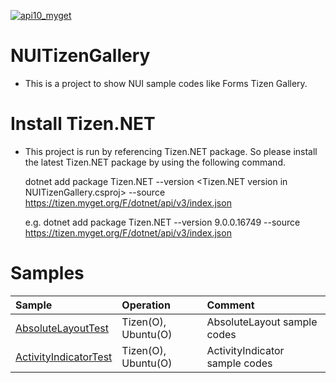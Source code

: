 [![api10_myget](https://img.shields.io/tizen.myget/dotnet/vpre/Tizen.NET.API10.svg)](https://tizen.myget.org/feed/dotnet/package/nuget/Tizen.NET)

# NUITizenGallery
- This is a project to show NUI sample codes like Forms Tizen Gallery.

# Install Tizen.NET
- This project is run by referencing Tizen.NET package.
  So please install the latest Tizen.NET package by using the following command.

  dotnet add package Tizen.NET --version <Tizen.NET version in NUITizenGallery.csproj> --source https://tizen.myget.org/F/dotnet/api/v3/index.json

  e.g.
  dotnet add package Tizen.NET --version 9.0.0.16749 --source https://tizen.myget.org/F/dotnet/api/v3/index.json

# Samples
Sample | Operation | Comment
:---|:---|:---
[AbsoluteLayoutTest](https://github.com/nui-dali/NUITizenGallery/tree/main/NUITizenGallery/Examples/AbsoluteLayoutTest) | Tizen(O), Ubuntu(O) | AbsoluteLayout sample codes
[ActivityIndicatorTest](https://github.com/nui-dali/NUITizenGallery/tree/main/NUITizenGallery/Examples/ActivityIndicatorTest) | Tizen(O), Ubuntu(O) | ActivityIndicator sample codes

